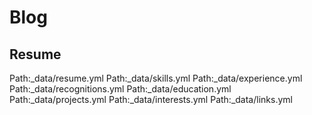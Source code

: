 # Blog

## Resume
Path:_data/resume.yml
Path:_data/skills.yml
Path:_data/experience.yml
Path:_data/recognitions.yml
Path:_data/education.yml
Path:_data/projects.yml
Path:_data/interests.yml
Path:_data/links.yml


